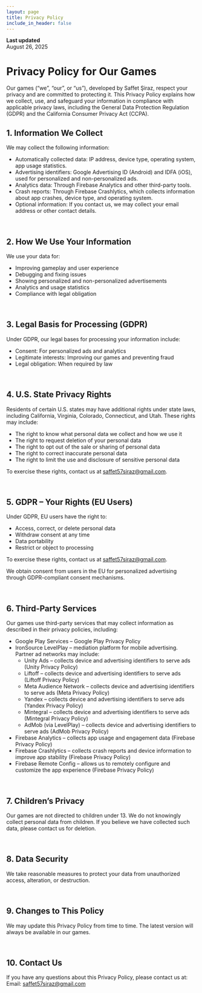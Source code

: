 ```yaml
---
layout: page
title: Privacy Policy
include_in_header: false
---
```


**Last updated**  
August 26, 2025

# Privacy Policy for Our Games
Our games (“we”, “our”, or “us”), developed by Saffet Şiraz, respect your privacy and are committed to protecting it. This Privacy Policy explains how we collect, use, and safeguard your information in compliance with applicable privacy laws, including the General Data Protection Regulation (GDPR) and the California Consumer Privacy Act (CCPA).

## 1. Information We Collect
We may collect the following information:

- Automatically collected data: IP address, device type, operating system, app usage statistics.
- Advertising identifiers: Google Advertising ID (Android) and IDFA (iOS), used for personalized and non-personalized ads.
- Analytics data: Through Firebase Analytics and other third-party tools.
- Crash reports: Through Firebase Crashlytics, which collects information about app crashes, device type, and operating system.
- Optional information: If you contact us, we may collect your email address or other contact details.

<br>

## 2. How We Use Your Information
We use your data for:

- Improving gameplay and user experience
- Debugging and fixing issues
- Showing personalized and non-personalized advertisements
- Analytics and usage statistics
- Compliance with legal obligation

<br>

## 3. Legal Basis for Processing (GDPR)
Under GDPR, our legal bases for processing your information include:

- Consent: For personalized ads and analytics
- Legitimate interests: Improving our games and preventing fraud
- Legal obligation: When required by law

<br>

## 4. U.S. State Privacy Rights
Residents of certain U.S. states may have additional rights under state laws, including California, Virginia, Colorado, Connecticut, and Utah. These rights may include:

- The right to know what personal data we collect and how we use it
- The right to request deletion of your personal data
- The right to opt out of the sale or sharing of personal data
- The right to correct inaccurate personal data
- The right to limit the use and disclosure of sensitive personal data

To exercise these rights, contact us at saffet57siraz@gmail.com.

<br>

## 5. GDPR – Your Rights (EU Users)
Under GDPR, EU users have the right to:

- Access, correct, or delete personal data
- Withdraw consent at any time
- Data portability
- Restrict or object to processing

To exercise these rights, contact us at saffet57siraz@gmail.com.

We obtain consent from users in the EU for personalized advertising through GDPR-compliant consent mechanisms.

<br>

## 6. Third-Party Services
Our games use third-party services that may collect information as described in their privacy policies, including:

- Google Play Services – Google Play Privacy Policy
- IronSource LevelPlay – mediation platform for mobile advertising. Partner ad networks may include:
    - Unity Ads – collects device and advertising identifiers to serve ads (Unity Privacy Policy)
    - Liftoff – collects device and advertising identifiers to serve ads (Liftoff Privacy Policy)
    - Meta Audience Network – collects device and advertising identifiers to serve ads (Meta Privacy Policy)
    - Yandex – collects device and advertising identifiers to serve ads (Yandex Privacy Policy)
    - Mintegral – collects device and advertising identifiers to serve ads (Mintegral Privacy Policy)
    - AdMob (via LevelPlay) – collects device and advertising identifiers to serve ads (AdMob Privacy Policy)
- Firebase Analytics – collects app usage and engagement data (Firebase Privacy Policy)
- Firebase Crashlytics – collects crash reports and device information to improve app stability (Firebase Privacy Policy)
- Firebase Remote Config – allows us to remotely configure and customize the app experience (Firebase Privacy Policy)


<br>

## 7. Children’s Privacy
Our games are not directed to children under 13. We do not knowingly collect personal data from children. If you believe we have collected such data, please contact us for deletion.

<br>

## 8. Data Security
We take reasonable measures to protect your data from unauthorized access, alteration, or destruction.

<br>

## 9. Changes to This Policy
We may update this Privacy Policy from time to time. The latest version will always be available in our games.

<br>

## 10. Contact Us
If you have any questions about this Privacy Policy, please contact us at:
Email: saffet57siraz@gmail.com
